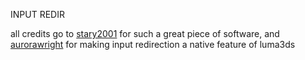 INPUT REDIR

all credits go to [stary2001](https://github.com/Stary2001/) for such a great piece of software, and [aurorawright](https://github.com/AuroraWright) for making input redirection a native feature of luma3ds
